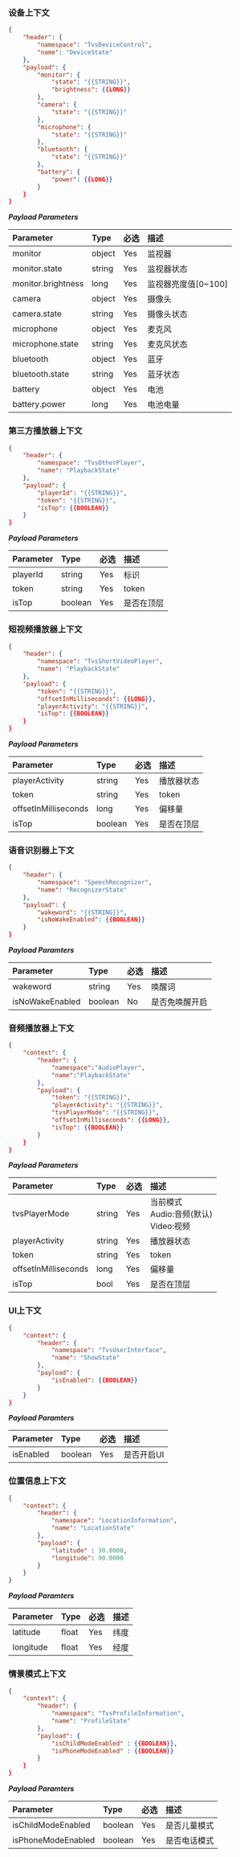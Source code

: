 ### 设备上下文
```json
{
    "header": {
        "namespace": "TvsDeviceControl",
        "name": "DeviceState"
    },
    "payload": {
		"monitor": {
			"state": "{{STRING}}",
        	"brightness": {{LONG}}
		},
		"camera": {
			"state": "{{STRING}}"
		},
        "microphone": {
			"state": "{{STRING}}"
		},
        "bluetooth": {
			"state": "{{STRING}}"
		},
		"battery": {
			"power": {{LONG}}
		}
    }
}
```
***Payload Parameters***

|	Parameter							|	Type		|	必选	|	描述								|
|	:------------------------------------	|	:--------	|	:-----	|	:---------------------------------	|
|	monitor								|	object	|	Yes	|	监视器							|
|	monitor.state						|	string	|	Yes	|	监视器状态					|
|	monitor.brightness				|	long		|	Yes	|	监视器亮度值[0~100]		|
|	camera								|	object	|	Yes	|	摄像头							|
|	camera.state						|	string	|	Yes	|	摄像头状态					|
|	microphone						|	object	|	Yes	|	麦克风							|
|	microphone.state				|	string	|	Yes	|	麦克风状态					|
|	bluetooth							|	object	|	Yes	|	蓝牙								|
|	bluetooth.state					|	string	|	Yes	|	蓝牙状态						|
|	battery								|	object	|	Yes	|	电池								|
|	battery.power						|	long		|	Yes	|	电池电量						|

### 第三方播放器上下文
```json
{
    "header": {
        "namespace": "TvsOtherPlayer",
        "name": "PlaybackState"
    },
    "payload": {
        "playerId": "{{STRING}}",
		"token": "{{STRING}}",
        "isTop": {{BOOLEAN}}
    }
}
```
***Payload Parameters***

|	Parameter							|	Type		|	必选	|	描述								|
|	:------------------------------------	|	:--------	|	:-----	|	:--------------------------------	|
|	playerId								|	string	|	Yes	|	标识								|
|	token								|	string	|	Yes	|	token							|
|	isTop									|	boolean	|	Yes	|	是否在顶层					|

### 短视频播放器上下文
```json
{
    "header": {
        "namespace": "TvsShortVideoPlayer",
        "name": "PlaybackState"
    },
    "payload": {
        "token": "{{STRING}}",
        "offsetInMilliseconds": {{LONG}},
        "playerActivity": "{{STRING}}",
        "isTop": {{BOOLEAN}}
    }
}
```
***Payload Parameters***

|	Parameter							|	Type		|	必选	|	描述							|
|	:------------------------------------	|	:--------	|	:-----	|	:---------------------------	|
|	playerActivity						|	string	|	Yes	|	播放器状态				|
|	token								|	string	|	Yes	|	token						|
|	offsetInMilliseconds			|	long		|	Yes	|	偏移量						|
|	isTop									|	boolean	|	Yes	|	是否在顶层				|

### 语音识别器上下文
```json
{
    "header": {
        "namespace": "SpeechRecognizer",
        "name": "RecognizerState"
    },
    "payload": {
		"wakeword": "{{STRING}}",
		"isNoWakeEnabled": {{BOOLEAN}}
    }
}
```

***Payload Paramters***

|	Parameter					|	Type		|	必选	|	描述								|
|	:---------------------------	|	:--------	|	:-----	|	:--------------------------------	|
|	wakeword					|	string	|	Yes	|	唤醒词							|
|	isNoWakeEnabled		|	boolean	|	No	|	是否免唤醒开启				|

### 音频播放器上下文
```json
{
	"context": {
		"header": {
			"namespace":"AudioPlayer",
			"name":"PlaybackState"
		},
		"payload": {
			"token": "{{STRING}}",
			"playerActivity": "{{STRING}}",
			"tvsPlayerMode": "{{STRING}}",
			"offsetInMilliseconds": {{LONG}},
			"isTop": {{BOOLEAN}}
		}
	}
}
```

***Payload Parameters***

|	Parameter							|	Type		|	必选	|	描述																|
|	:------------------------------------	|	:--------	|	:-----	|	:------------------------------------------------------------------	|
|	tvsPlayerMode					|	string	|	Yes	|	当前模式<br>Audio:音频(默认)<br>Video:视频	|
|	playerActivity						|	string	|	Yes	|	播放器状态													|
|	token								|	string	|	Yes	|	token															|
|	offsetInMilliseconds			|	long		|	Yes	|	偏移量															|
|	isTop									|	bool		|	Yes	|	是否在顶层													|

### UI上下文
```json
{
	"context": {
		"header": {
			"namespace": "TvsUserInterface",
			"name": "ShowState"
		},
		"payload": {
			"isEnabled": {{BOOLEAN}}
		}
	}
}
```

***Payload Paramters***

|	Parameter					|	Type		|	必选	|	描述								|
|	:---------------------------	|	:--------	|	:-----	|	:--------------------------------	|
|	isEnabled					|	boolean	|	Yes	|	是否开启UI					|

### 位置信息上下文
```json
{
	"context": {
		"header": {
			"namespace": "LocationInformation",
			"name": "LocationState"
		},
		"payload": {
			"latitude" : 30.0000,
			"longitude": 90.0000
		}
	}
}
```

***Payload Paramters***

|	Parameter				|	Type		|	必选	|	描述				|
|	:-----------------------	|	:--------	|	:-----	|	:---------------	|
|	latitude					|	float		|	Yes	|	纬度				|
|	longitude				|	float		|	Yes	|	经度				|

### 情景模式上下文
```json
{
	"context": {
		"header": {
			"namespace": "TvsProfileInformation",
			"name": "ProfileState"
		},
		"payload": {
			"isChildModeEnabled" : {{BOOLEAN}},
			"isPhoneModeEnabled" : {{BOOLEAN}}
		}
	}
}
```

***Payload Paramters***

|	Parameter						|	Type		|	必选		|	描述					|
|	:---------------------------		|	:--------	|	:-----		|	:-------------------	|
|	isChildModeEnabled		|	boolean	|	Yes		|	是否儿童模式		|
|	isPhoneModeEnabled		|	boolean	|	Yes		|	是否电话模式		|